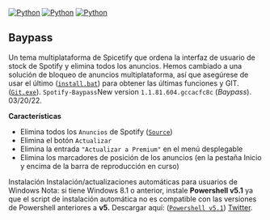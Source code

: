 [![Python](https://img.shields.io/badge/-twitter-black?style=flat&logo=twitter&link=https://twitter.com/johnpradooo)](https://twitter.com/johnpradooo)
[![Python](https://img.shields.io/badge/-instagram-Red?style=flat&logo=instagram&link=https://instagram.com/johnpradoo)](https://instagram.com/johnpradoo) 
[![Python](https://img.shields.io/badge/-spotify-black?style=flat&logo=spotify&link=https://open.spotify.com/user/thepradotv)](https://open.spotify.com/user/thepradotv) 

## **Baypass**

Un tema multiplataforma de Spicetify que ordena la interfaz de usuario de stock de Spotify y elimina todos los anuncios.
Hemos cambiado a una solución de bloqueo de anuncios multiplataforma, así que asegúrese de usar el último ([`install.bat`](https://github.com/johnpradoo/Spotify-Baypass/releases/download/03.18.21/install.bat))  para obtener las últimas funciones y GIT. ([`Git.exe`](https://github.com/johnpradoo/Spotify-Baypass/releases/download/03.18.21/Git-2.34.1-64-bit.exe)).
`Spotify-Baypass`New version
`1.1.81.604.gccacfc8c` (*Baypass*).
03/20/22.

**Características**
- Elimina todos los `Anuncios` de Spotify ([`Source`](https://github.com/johnpradoo/Spotify-Baypass/blob/main/adblock.js))
- Elimina el botón `Actualizar`
- Elimina la entrada `"Actualizar a Premium"` en el menú desplegable
- Elimina los marcadores de posición de los anuncios (en la pestaña Inicio y encima de la barra de reproducción en curso)

Instalación
Instalación/actualizaciones automáticas para usuarios de Windows
Nota: si tiene Windows 8.1 o anterior, instale **Powershell v5.1** ya que el script de instalación automática no es compatible con las versiones de Powershell anteriores a **v5.** Descargar aquí: ([`Powershell v5.1`](https://www.microsoft.com/en-us/download/details.aspx?id=54616)) [Twitter](https://twitter.com/johnpradooo/status/1504558360238170116).
